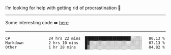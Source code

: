 I’m looking for help with getting rid of procrastination 🤔

-----

Some interesting code :arrow_right: [here](https://github.com/zhen8838/playground)

-----

<!--START_SECTION:waka-->

```text
C#                 24 hrs 22 mins  ████████████████████░░░░░   80.13 %
Markdown           2 hrs 10 mins   █▓░░░░░░░░░░░░░░░░░░░░░░░   07.13 %
Other              1 hr 28 mins    █▒░░░░░░░░░░░░░░░░░░░░░░░   04.82 %
```

<!--END_SECTION:waka-->

<!--
**zhen8838/zhen8838** is a ✨ _special_ ✨ repository because its `README.md` (this file) appears on your GitHub profile.

Here are some ideas to get you started:

- 🔭 I’m currently working on ...
- 🌱 I’m currently learning ...
- 👯 I’m looking to collaborate on ...
 ...
- 💬 Ask me about ...
- 📫 How to reach me: ...
- 😄 Pronouns: ...
- ⚡ Fun fact: ...
-->
